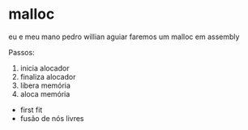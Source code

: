 # malloc
eu e meu mano pedro willian aguiar faremos um malloc em assembly

Passos:
1. inicia alocador
2. finaliza alocador
3. libera memória
4. aloca memória

+ first fit
+ fusão de nós livres